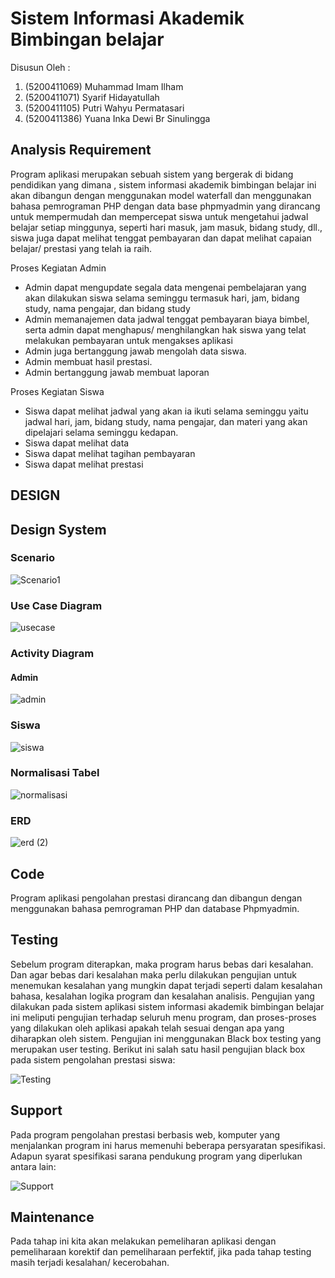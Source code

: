 # Sistem Informasi Akademik Bimbingan belajar
 Disusun Oleh :
1.	(5200411069)  Muhammad Imam Ilham
2.	(5200411071)  Syarif Hidayatullah
3.	(5200411105)  Putri Wahyu Permatasari
4.	(5200411386)  Yuana Inka Dewi Br Sinulingga


## Analysis Requirement

Program aplikasi merupakan sebuah sistem yang bergerak di bidang pendidikan yang dimana , sistem informasi akademik bimbingan belajar ini akan dibangun dengan menggunakan model waterfall dan menggunakan bahasa pemrograman PHP dengan data  base phpmyadmin  yang dirancang untuk mempermudah dan mempercepat siswa untuk mengetahui jadwal belajar setiap minggunya, seperti hari masuk, jam masuk, bidang study, dll., siswa juga dapat melihat tenggat pembayaran dan dapat melihat capaian belajar/ prestasi yang telah ia raih.

Proses Kegiatan Admin
- Admin dapat mengupdate segala data mengenai pembelajaran yang akan dilakukan siswa selama seminggu termasuk hari, jam, bidang study, nama pengajar, dan bidang study
- Admin memanajemen data jadwal tenggat pembayaran biaya bimbel, serta admin dapat menghapus/ menghilangkan hak siswa yang telat melakukan pembayaran untuk mengakses aplikasi
- Admin juga bertanggung jawab mengolah data siswa.
- Admin membuat hasil prestasi.
-	Admin bertanggung jawab membuat laporan


Proses Kegiatan Siswa
-	Siswa dapat melihat jadwal yang akan ia ikuti selama seminggu yaitu jadwal hari, jam, bidang study, nama pengajar, dan materi yang akan dipelajari selama seminggu kedapan.
-	Siswa dapat melihat data
-	Siswa dapat melihat tagihan pembayaran
-	Siswa dapat melihat prestasi 



## DESIGN
## Design System
### Scenario
![Scenario1](https://user-images.githubusercontent.com/91958170/136878392-a64e9b2c-9122-415c-8cd0-c77b493de2b3.png)



### Use Case Diagram
![usecase](https://user-images.githubusercontent.com/91946355/136796311-ea00c88f-d153-4717-83b0-cd825407e788.png)

### Activity Diagram
#### Admin
![admin](https://user-images.githubusercontent.com/91946355/136800134-a7fe83cc-47d8-4588-879b-5f32263a7e65.png)

### Siswa
![siswa](https://user-images.githubusercontent.com/91946355/136800033-fb5241e8-f454-4368-8095-7bf8d5bae776.png)

### Normalisasi  Tabel
![normalisasi](https://user-images.githubusercontent.com/91958170/136799689-cc1ea7bd-59dd-4bcf-be08-25b6f0a1c5b4.png)

### ERD
![erd (2)](https://user-images.githubusercontent.com/91958170/136800082-06a24e10-6a3d-4741-b645-3c11b95937be.png)

## Code

Program aplikasi pengolahan prestasi dirancang dan dibangun dengan menggunakan bahasa pemrograman PHP dan database Phpmyadmin.


## Testing

Sebelum program diterapkan, maka program harus bebas dari kesalahan. Dan agar bebas dari kesalahan maka perlu dilakukan pengujian untuk menemukan kesalahan yang mungkin dapat terjadi seperti dalam kesalahan bahasa, kesalahan logika program dan kesalahan analisis. Pengujian yang dilakukan pada sistem aplikasi sistem informasi akademik bimbingan belajar ini meliputi pengujian terhadap seluruh menu program, dan proses-proses yang dilakukan oleh aplikasi apakah telah sesuai dengan apa yang diharapkan oleh sistem. Pengujian ini menggunakan Black box testing yang merupakan user testing. Berikut ini salah satu hasil pengujian black box pada sistem pengolahan prestasi siswa:

![Testing](https://user-images.githubusercontent.com/73601211/136800958-59cf201e-8063-4e6d-aef1-457f15dd1783.png)


## Support

Pada program pengolahan prestasi berbasis web, komputer yang menjalankan program ini harus memenuhi beberapa persyaratan spesifikasi. Adapun syarat spesifikasi sarana pendukung program yang diperlukan antara lain:

![Support](https://user-images.githubusercontent.com/73601211/136801145-8ebc3027-7d55-4700-94b5-33394ba8b508.png)


## Maintenance
Pada tahap ini kita akan melakukan pemeliharan aplikasi dengan pemeliharaan korektif dan pemeliharaan perfektif, jika pada tahap testing masih terjadi kesalahan/ kecerobahan.

